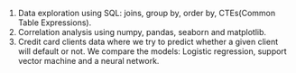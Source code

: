 1. Data exploration using SQL: joins, group by, order by, CTEs(Common Table Expressions).        
2. Correlation analysis using numpy, pandas, seaborn and matplotlib.
3. Credit card clients data where we try to predict whether a given client will default or not.
We compare the models: Logistic regression, support vector machine and a neural network.

